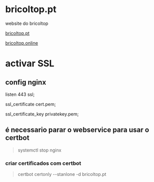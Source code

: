 # bricoltop.pt

website do bricoltop


[bricoltop.pt](https://bricoltop.pt)

[bricoltop.online](https://bricoltop.online)


# activar SSL

## config nginx
listen 443 ssl;

ssl_certificate cert.pem;

ssl_certificate_key privatekey.pem;

## é necessario parar o webservice para usar o certbot
> systemctl stop nginx

### criar certificados com certbot
> certbot certonly --stanlone -d bricoltop.pt
